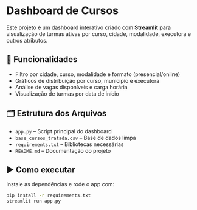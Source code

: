 # Dashboard de Cursos

Este projeto é um dashboard interativo criado com **Streamlit** para visualização de turmas ativas por curso, cidade, modalidade, executora e outros atributos.

## 🚀 Funcionalidades

- Filtro por cidade, curso, modalidade e formato (presencial/online)
- Gráficos de distribuição por curso, município e executora
- Análise de vagas disponíveis e carga horária
- Visualização de turmas por data de início

## 🗂️ Estrutura dos Arquivos

- `app.py` – Script principal do dashboard
- `base_cursos_tratada.csv` – Base de dados limpa
- `requirements.txt` – Bibliotecas necessárias
- `README.md` – Documentação do projeto

## ▶️ Como executar

Instale as dependências e rode o app com:

```bash
pip install -r requirements.txt
streamlit run app.py
```
